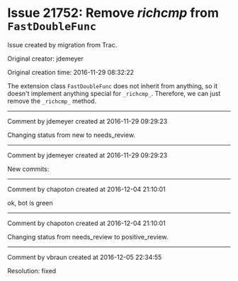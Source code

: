 # Issue 21752: Remove _richcmp_ from `FastDoubleFunc`

Issue created by migration from Trac.

Original creator: jdemeyer

Original creation time: 2016-11-29 08:32:22

The extension class `FastDoubleFunc` does not inherit from anything, so it doesn't implement anything special for `_richcmp_`. Therefore, we can just remove the `_richcmp_` method.


---

Comment by jdemeyer created at 2016-11-29 09:29:23

Changing status from new to needs_review.


---

Comment by jdemeyer created at 2016-11-29 09:29:23

New commits:


---

Comment by chapoton created at 2016-12-04 21:10:01

ok, bot is green


---

Comment by chapoton created at 2016-12-04 21:10:01

Changing status from needs_review to positive_review.


---

Comment by vbraun created at 2016-12-05 22:34:55

Resolution: fixed
